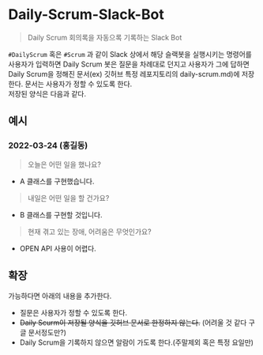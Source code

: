 # Daily-Scrum-Slack-Bot
> Daily Scrum 회의록을 자동으록 기록하는 Slack Bot

`#DailyScrum` 혹은 `#Scrum` 과 같이 Slack 상에서 해당 슬랙봇을 실행시키는 명령어를 사용자가 입력하면 Daily Scrum 봇은 질문을 차례대로 던지고 사용자가 그에 답하면 Daily Scrum을 정해진 문서(ex) 깃허브 특정 레포지토리의 daily-scrum.md)에 저장한다. 문서는 사용자가 정할 수 있도록 한다.
</br>
저장된 양식은 다음과 같다.

## 예시
### 2022-03-24 (홍길동)
> 오늘은 어떤 일을 했나요?
* A 클래스를 구현했습니다.
> 내일은 어떤 일을 할 건가요?
* B 클래스를 구현할 것입니다.
> 현재 겪고 있는 장애, 어려움은 무엇인가요?
* OPEN API 사용이 어렵다.

## 확장 
가능하다면 아래의 내용을 추가한다.
* 질문은 사용자가 정할 수 있도록 한다.
* ~~Daily Scurm이 저장될 양식을 깃허브 문서로 한정하지 않는다.~~ (어려울 것 같다 구글 문서정도만?)
* Daily Scrum을 기록하지 않으면 알람이 가도록 한다.(주말제외 혹은 특정 요일만)
